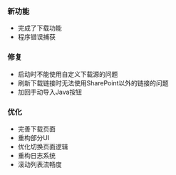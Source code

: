 ### 新功能
 - 完成了下载功能
 - 程序错误捕获
### 修复  
 - 启动时不能使用自定义下载源的问题
 - 刷新下载链接时无法使用SharePoint以外的链接的问题
 - 加回手动导入Java按钮
### 优化
 - 完善下载页面
 - 重构部分UI
 - 优化切换页面逻辑
 - 重构日志系统
 - 滚动列表流畅度